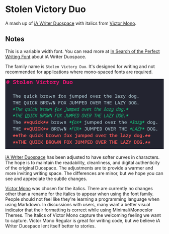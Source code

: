# Stolen Victory Duo

A mash up of [iA Writer Duospace](https://github.com/iaolo/iA-Fonts/tree/master/iA%20Writer%20Duospace) with italics from [Victor Mono](https://rubjo.github.io/victor-mono/).

## Notes

This is a variable width font. You can read more at [In Search of the Perfect Writing Font](https://ia.net/topics/in-search-of-the-perfect-writing-font) about iA Writer Duospace.

The family name is `Stolen Victory Duo`. It's designed for writing and not recommended for applications where mono-spaced fonts are required.

![Preview](StolenVictoryDuo.png)

[iA Writer Duospace](https://github.com/iaolo/iA-Fonts/tree/master/iA%20Writer%20Duospace) has been adjusted to have softer curves in characters. The hope is to maintain the readability, cleanliness, and digital authenticity of the original Duospace. The adjustments are to provide a warmer and more inviting writing space. The differences are minor, but we hope you can see and appreciate the subtle changes.

[Victor Mono](https://rubjo.github.io/victor-mono/) was chosen for the italics. There are currently no changes other than a rename for the italics to appear when using the font family. People should not feel like they're learning a programming language when using Markdown. In discussions with users, many want a better visual indicator that their formatting is correct while using Minimal/Monocolor Themes. The Italics of Victor Mono capture the welcoming feeling we want to capture. Victor Mono Regular is great for writing code, but we believe iA Writer Duospace lent itself better to stories.
